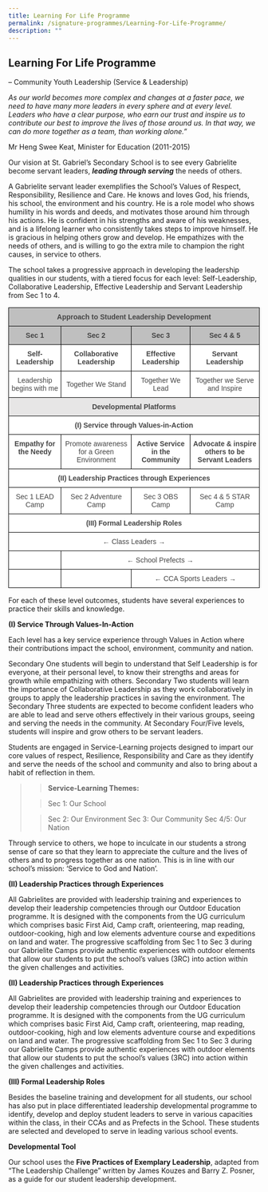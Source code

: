 ```yaml
---
title: Learning For Life Programme
permalink: /signature-programmes/Learning-For-Life-Programme/
description: ""
---
```

## Learning For Life Programme

– Community Youth Leadership (Service &amp; Leadership)

_As our world becomes more complex and changes at a faster pace, we need to have many more leaders in every sphere and at every level. Leaders who have a clear purpose, who earn our trust and inspire us to contribute our best to improve the lives of those around us. In that way, we can do more together as a team, than working alone.”_

Mr Heng Swee Keat, Minister for Education (2011-2015)


Our vision at St. Gabriel’s Secondary School is to see every Gabrielite become servant leaders, **_leading through serving_** the needs of others.

A Gabrielite servant leader exemplifies the School’s Values of Respect, Responsibility, Resilience and Care. He knows and loves God, his friends, his school, the environment and his country. He is a role model who shows humility in his words and deeds, and motivates those around him through his actions. He is confident in his strengths and aware of his weaknesses, and is a lifelong learner who consistently takes steps to improve himself. He is gracious in helping others grow and develop. He empathizes with the needs of others, and is willing to go the extra mile to champion the right causes, in service to others.
  

The school takes a progressive approach in developing the leadership qualities in our students, with a tiered focus for each level: Self-Leadership, Collaborative Leadership, Effective Leadership and Servant Leadership from Sec 1 to 4.

<style type="text/css">
.tg  {border-collapse:collapse;border-spacing:0;}
.tg td{border-color:black;border-style:solid;border-width:1px;font-family:Arial, sans-serif;font-size:14px;
  overflow:hidden;padding:10px 5px;word-break:normal;}
.tg th{border-color:black;border-style:solid;border-width:1px;font-family:Arial, sans-serif;font-size:14px;
  font-weight:normal;overflow:hidden;padding:10px 5px;word-break:normal;}
.tg .tg-sxkx{background-color:#FFF;color:#454545;text-align:center;vertical-align:top}
.tg .tg-8boi{background-color:#BFBFBF;color:#454545;font-weight:bold;text-align:center;vertical-align:top}
.tg .tg-ncov{background-color:#FFF;color:#454545;text-align:center;vertical-align:middle}
.tg .tg-qq9m{background-color:#E7E6E6;color:#454545;font-weight:bold;text-align:center;vertical-align:top}
.tg .tg-2fwu{background-color:#FFF;color:#454545;font-weight:bold;text-align:center;vertical-align:top}
</style>
<table class="tg">
<thead>
  <tr>
    <th class="tg-8boi" colspan="4">Approach to Student Leadership Development</th>
  </tr>
</thead>
<tbody>
  <tr>
    <td class="tg-8boi">Sec 1</td>
    <td class="tg-8boi">Sec 2</td>
    <td class="tg-8boi">Sec 3</td>
    <td class="tg-8boi">Sec 4 &amp; 5</td>
  </tr>
  <tr>
    <td class="tg-2fwu">Self-Leadership</td>
    <td class="tg-2fwu">Collaborative<br>Leadership</td>
    <td class="tg-2fwu">Effective Leadership</td>
    <td class="tg-2fwu">Servant Leadership</td>
  </tr>
  <tr>
    <td class="tg-ncov">Leadership begins with me</td>
    <td class="tg-ncov">Together We Stand</td>
    <td class="tg-ncov">Together We Lead</td>
    <td class="tg-ncov">Together we Serve and Inspire</td>
  </tr>
  <tr>
    <td class="tg-qq9m" colspan="4">Developmental Platforms</td>
  </tr>
  <tr>
    <td class="tg-2fwu" colspan="4">(I) Service through Values-in-Action</td>
  </tr>
  <tr>
    <td class="tg-2fwu">Empathy for the Needy</td>
    <td class="tg-ncov">Promote awareness for a Green Environment</td>
    <td class="tg-2fwu">Active Service in the Community</td>
    <td class="tg-2fwu">Advocate &amp; inspire others to be Servant Leaders</td>
  </tr>
  <tr>
    <td class="tg-2fwu" colspan="4">(II) Leadership Practices through Experiences</td>
  </tr>
  <tr>
    <td class="tg-ncov">Sec 1 LEAD Camp</td>
    <td class="tg-ncov">Sec 2 Adventure Camp</td>
    <td class="tg-ncov">Sec 3 OBS Camp</td>
    <td class="tg-ncov">Sec 4 &amp; 5 STAR Camp</td>
  </tr>
  <tr>
    <td class="tg-2fwu" colspan="4">(III) Formal Leadership Roles</td>
  </tr>
  <tr>
    <td class="tg-ncov" colspan="4">← Class Leaders →</td>
  </tr>
  <tr>
    <td class="tg-sxkx"></td>
    <td class="tg-ncov" colspan="3">← School Prefects →</td>
  </tr>
  <tr>
    <td class="tg-ncov"></td>
    <td class="tg-ncov"></td>
    <td class="tg-ncov" colspan="2">← CCA Sports Leaders →</td>
  </tr>
</tbody>
</table>

For each of these level outcomes, students have several experiences to practice their skills and knowledge.

  

**(I) Service Through Values-In-Action**

Each level has a key service experience through Values in Action where their contributions impact the school, environment, community and nation.

  
Secondary One students will begin to understand that Self Leadership is for everyone, at their personal level, to know their strengths and areas for growth while empathizing with others. Secondary Two students will learn the importance of Collaborative Leadership as they work collaboratively in groups to apply the leadership practices in saving the environment. The Secondary Three students are expected to become confident leaders who are able to lead and serve others effectively in their various groups, seeing and serving the needs in the community. At Secondary Four/Five levels, students will inspire and grow others to be servant leaders.

  
Students are engaged in Service-Learning projects designed to impart our core values of respect, Resilience, Responsibility and Care as they identify and serve the needs of the school and community and also to bring about a habit of reflection in them.

> > **Service-Learning Themes:**
> 
> > Sec 1: Our School
> 
> > Sec 2: Our Environment Sec 3: Our Community Sec 4/5: Our Nation

  
Through service to others, we hope to inculcate in our students a strong sense of care so that they learn to appreciate the culture and the lives of others and to progress together as one nation. This is in line with our school’s mission: ‘Service to God and Nation’.

**(II) Leadership Practices through Experiences**

All Gabrielites are provided with leadership training and experiences to develop their leadership competencies through our Outdoor Education programme. It is designed with the components from the UG curriculum which comprises basic First Aid, Camp craft, orienteering, map reading, outdoor-cooking, high and low elements adventure course and expeditions on land and water. The progressive scaffolding from Sec 1 to Sec 3 during our Gabrielite Camps provide authentic experiences with outdoor elements that allow our students to put the school’s values (3RC) into action within the given challenges and activities.

**(II) Leadership Practices through Experiences**

All Gabrielites are provided with leadership training and experiences to develop their leadership competencies through our Outdoor Education programme. It is designed with the components from the UG curriculum which comprises basic First Aid, Camp craft, orienteering, map reading, outdoor-cooking, high and low elements adventure course and expeditions on land and water. The progressive scaffolding from Sec 1 to Sec 3 during our Gabrielite Camps provide authentic experiences with outdoor elements that allow our students to put the school’s values (3RC) into action within the given challenges and activities.

**(III) Formal Leadership Roles**

Besides the baseline training and development for all students, our school has also put in place differentiated leadership developmental programme to identify, develop and deploy student leaders to serve in various capacities within the class, in their CCAs and as Prefects in the School. These students are selected and developed to serve in leading various school events.

  
**Developmental Tool**

Our school uses the **Five Practices of Exemplary Leadership**, adapted from “The Leadership Challenge” written by James Kouzes and Barry Z. Posner, as a guide for our student leadership development.

